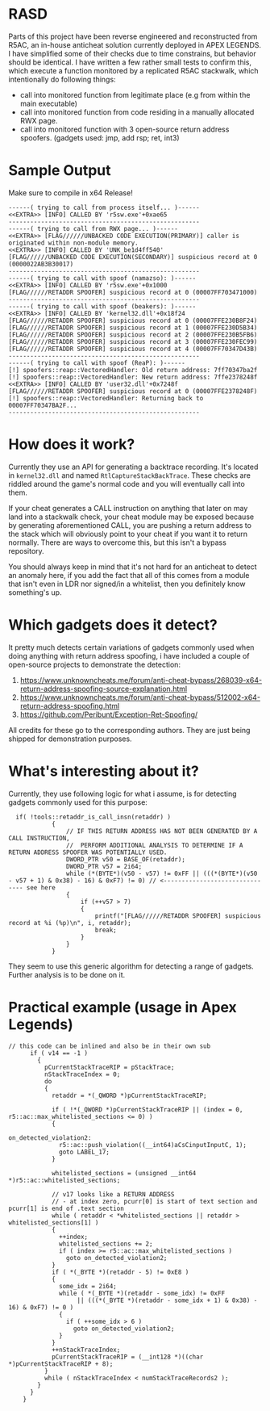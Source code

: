 # RASD
Parts of this project have been reverse engineered and reconstructed from R5AC, an in-house anticheat solution currently deployed in APEX LEGENDS. I have simplified some of their checks due to time constrains, but behavior should be identical. I have written a few rather small tests to confirm this, which execute a function monitored by a replicated R5AC stackwalk, which intentionally do following things:
- call into monitored function from legitimate place (e.g from within the main executable)
- call into monitored function from code residing in a manually allocated RWX page.
- call into monitored function with 3 open-source return address spoofers. (gadgets used: jmp, add rsp; ret, int3)

# Sample Output
Make sure to compile in x64 Release!
```
------( trying to call from process itself... )------
<<EXTRA>> [INFO] CALLED BY 'r5sw.exe'+0xae65
-----------------------------------------------------
------( trying to call from RWX page... )------
<<EXTRA>> [FLAG//////UNBACKED CODE EXECUTION(PRIMARY)] caller is originated within non-module memory.
<<EXTRA>> [INFO] CALLED BY 'UNK_be1d4ff540'
[FLAG//////UNBACKED CODE EXECUTION(SECONDARY)] suspicious record at 0 (0000022AB3B30017)
-----------------------------------------------------
------( trying to call with spoof (namazso): )------
<<EXTRA>> [INFO] CALLED BY 'r5sw.exe'+0x1000
[FLAG//////RETADDR SPOOFER] suspicious record at 0 (00007FF703471000)
-----------------------------------------------------
------( trying to call with spoof (beakers): )------
<<EXTRA>> [INFO] CALLED BY 'kernel32.dll'+0x18f24
[FLAG//////RETADDR SPOOFER] suspicious record at 0 (00007FFE230B8F24)
[FLAG//////RETADDR SPOOFER] suspicious record at 1 (00007FFE230D5B34)
[FLAG//////RETADDR SPOOFER] suspicious record at 2 (00007FFE230B5FB6)
[FLAG//////RETADDR SPOOFER] suspicious record at 3 (00007FFE230FEC99)
[FLAG//////RETADDR SPOOFER] suspicious record at 4 (00007FF70347D43B)
-----------------------------------------------------
------( trying to call with spoof (ReaP): )------
[!] spoofers::reap::VectoredHandler: Old return address: 7ff70347ba2f
[!] spoofers::reap::VectoredHandler: New return address: 7ffe2378248f
<<EXTRA>> [INFO] CALLED BY 'user32.dll'+0x7248f
[FLAG//////RETADDR SPOOFER] suspicious record at 0 (00007FFE2378248F)
[!] spoofers::reap::VectoredHandler: Returning back to 00007FF70347BA2F...
-----------------------------------------------------

```

# How does it work?
Currently they use an API for generating a backtrace recording. It's located in `kernel32.dll` and named `RtlCaptureStackBackTrace`.
These checks are riddled around the game's normal code and you will eventually call into them. 

If your cheat generates a CALL instruction on anything that later on may land into a stackwalk check, your cheat module may be exposed because by generating aforementioned CALL, you are pushing a return address to the stack which will obviously point to your cheat if you want it to return normally. There are ways to overcome this, but this isn't a bypass repository.

You should always keep in mind that it's not hard for an anticheat to detect an anomaly here, if you add the fact that all of this comes from a module that isn't even in LDR nor signed/in a whitelist, then you definitely know something's up.

# Which gadgets does it detect?
It pretty much detects certain variations of gadgets commonly used when doing anything with return address spoofing, i have included a couple of open-source projects to demonstrate the detection:
1. https://www.unknowncheats.me/forum/anti-cheat-bypass/268039-x64-return-address-spoofing-source-explanation.html
2. https://www.unknowncheats.me/forum/anti-cheat-bypass/512002-x64-return-address-spoofing.html
3. https://github.com/Peribunt/Exception-Ret-Spoofing/

All credits for these go to the corresponding authors. They are just being shipped for demonstration purposes.



# What's interesting about it?
Currently, they use following logic for what i assume, is for detecting gadgets commonly used for this purpose:

```
  if( !tools::retaddr_is_call_insn(retaddr) )
            {
                // IF THIS RETURN ADDRESS HAS NOT BEEN GENERATED BY A CALL INSTRUCTION,
                //  PERFORM ADDITIONAL ANALYSIS TO DETERMINE IF A RETURN ADDRESS SPOOFER WAS POTENTIALLY USED.
                DWORD_PTR v50 = BASE_OF(retaddr);
                DWORD_PTR v57 = 2i64;
                while (*(BYTE*)(v50 - v57) != 0xFF || (((*(BYTE*)(v50 - v57 + 1) & 0x38) - 16) & 0xF7) != 0) // <------------------------------- see here
                {
                    if (++v57 > 7)
                    {
                        printf("[FLAG//////RETADDR SPOOFER] suspicious record at %i (%p)\n", i, retaddr);
                        break;
                    }
                }
            }
```
They seem to use this generic algorithm for detecting a range of gadgets. Further analysis is to be done on it.

# Practical example (usage in Apex Legends)
```
// this code can be inlined and also be in their own sub 
      if ( v14 == -1 )
        {
          pCurrentStackTraceRIP = pStackTrace;
          nStackTraceIndex = 0;
          do
          {
            retaddr = *(_QWORD *)pCurrentStackTraceRIP;
 
            if ( !*(_QWORD *)pCurrentStackTraceRIP || (index = 0, r5::ac::max_whitelisted_sections <= 0) )
            {
 
on_detected_violation2:
              r5::ac::push_violation((__int64)aCsCinputInputC, 1);
              goto LABEL_17;
            }
 
            whitelisted_sections = (unsigned __int64 *)r5::ac::whitelisted_sections;
 
            // v17 looks like a RETURN ADDRESS
            // - at index zero, pcurr[0] is start of text section and pcurr[1] is end of .text section
            while ( retaddr < *whitelisted_sections || retaddr > whitelisted_sections[1] )
            {
              ++index;
              whitelisted_sections += 2;
              if ( index >= r5::ac::max_whitelisted_sections )
                goto on_detected_violation2;
            }
            if ( *(_BYTE *)(retaddr - 5) != 0xE8 )
            {
              some_idx = 2i64;
              while ( *(_BYTE *)(retaddr - some_idx) != 0xFF
                   || (((*(_BYTE *)(retaddr - some_idx + 1) & 0x38) - 16) & 0xF7) != 0 )
              {
                if ( ++some_idx > 6 )
                  goto on_detected_violation2;
              }
            }
            ++nStackTraceIndex;
            pCurrentStackTraceRIP = (__int128 *)((char *)pCurrentStackTraceRIP + 8);
          }
          while ( nStackTraceIndex < numStackTraceRecords2 );
        }
      }
    }
```
